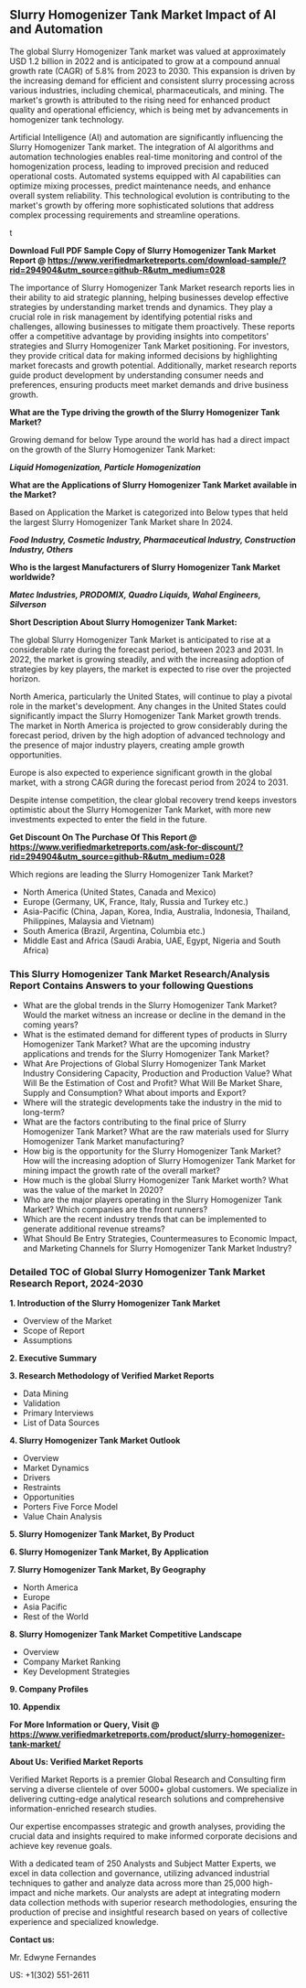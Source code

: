 <h2>Slurry Homogenizer Tank Market Impact of AI and Automation</h2><p>The global Slurry Homogenizer Tank market was valued at approximately USD 1.2 billion in 2022 and is anticipated to grow at a compound annual growth rate (CAGR) of 5.8% from 2023 to 2030. This expansion is driven by the increasing demand for efficient and consistent slurry processing across various industries, including chemical, pharmaceuticals, and mining. The market's growth is attributed to the rising need for enhanced product quality and operational efficiency, which is being met by advancements in homogenizer tank technology.</p><p>Artificial Intelligence (AI) and automation are significantly influencing the Slurry Homogenizer Tank market. The integration of AI algorithms and automation technologies enables real-time monitoring and control of the homogenization process, leading to improved precision and reduced operational costs. Automated systems equipped with AI capabilities can optimize mixing processes, predict maintenance needs, and enhance overall system reliability. This technological evolution is contributing to the market's growth by offering more sophisticated solutions that address complex processing requirements and streamline operations.</p>t</p><p id="" class=""><strong>Download Full PDF Sample Copy of Slurry Homogenizer Tank Market Report @ <a href="https://www.verifiedmarketreports.com/download-sample/?rid=294904&utm_source=github-R&utm_medium=028" target="_blank">https://www.verifiedmarketreports.com/download-sample/?rid=294904&utm_source=github-R&utm_medium=028</a></strong></p><p>The importance of&nbsp;Slurry Homogenizer Tank Market research reports lies in their ability to aid strategic planning, helping businesses develop effective strategies by understanding market trends and dynamics. They play a crucial role in risk management by identifying potential risks and challenges, allowing businesses to mitigate them proactively. These reports offer a competitive advantage by providing insights into competitors' strategies and Slurry Homogenizer Tank Market positioning. For investors, they provide critical data for making informed decisions by highlighting market forecasts and growth potential. Additionally, market research reports guide product development by understanding consumer needs and preferences, ensuring products meet market demands and drive business growth.</p><p><strong>What are the&nbsp;Type driving the growth of the Slurry Homogenizer Tank Market?</strong></p><p id="" class="">Growing demand for below Type around the world has had a direct impact on the growth of the Slurry Homogenizer Tank Market:</p><em><strong>Liquid Homogenization, Particle Homogenization</strong></em></p><strong>What are the&nbsp;Applications&nbsp;of Slurry Homogenizer Tank Market available in the Market?</strong></p><p id="" class="">Based on Application the Market is categorized into Below types that held the largest Slurry Homogenizer Tank Market share In 2024.</p><em><strong>Food Industry, Cosmetic Industry, Pharmaceutical Industry, Construction Industry, Others</strong></em></p><strong>Who is the largest Manufacturers of Slurry Homogenizer Tank Market worldwide?</strong></p><p><em><strong>Matec Industries, PRODOMIX, Quadro Liquids, Wahal Engineers, Silverson</strong></em></p><p id="" class=""><strong>Short Description About Slurry Homogenizer Tank Market:</strong></p><p>The global Slurry Homogenizer Tank Market is anticipated to rise at a considerable rate during the forecast period, between 2023 and 2031. In 2022, the market is growing steadily, and with the increasing adoption of strategies by key players, the market is expected to rise over the projected horizon.</p><p>North America, particularly the United States, will continue to play a pivotal role in the market's development. Any changes in the United States could significantly impact the Slurry Homogenizer Tank Market growth trends. The market in North America is projected to grow considerably during the forecast period, driven by the high adoption of advanced technology and the presence of major industry players, creating ample growth opportunities.</p><p>Europe is also expected to experience significant growth in the global market, with a strong CAGR during the forecast period from 2024 to 2031.</p><p>Despite intense competition, the clear global recovery trend keeps investors optimistic about the Slurry Homogenizer Tank Market, with more new investments expected to enter the field in the future.</p><p id="" class=""><strong>Get Discount On The Purchase Of This Report @ <a href="https://www.verifiedmarketreports.com/ask-for-discount/?rid=294904&utm_source=github-R&utm_medium=028" target="_blank">https://www.verifiedmarketreports.com/ask-for-discount/?rid=294904&utm_source=github-R&utm_medium=028</a></strong></p>Which regions are leading the Slurry Homogenizer Tank Market?</p><ul><li>North America (United States, Canada and Mexico)</li><li>Europe (Germany, UK, France, Italy, Russia and Turkey etc.)</li><li>Asia-Pacific (China, Japan, Korea, India, Australia, Indonesia, Thailand, Philippines, Malaysia and Vietnam)</li><li>South America (Brazil, Argentina, Columbia etc.)</li><li>Middle East and Africa (Saudi Arabia, UAE, Egypt, Nigeria and South Africa)</li></ul><h3 id="" class="">This Slurry Homogenizer Tank Market Research/Analysis Report Contains Answers to your following Questions</h3><ul><li>What are the global trends in the Slurry Homogenizer Tank Market? Would the market witness an increase or decline in the demand in the coming years?</li><li>What is the estimated demand for different types of products in Slurry Homogenizer Tank Market? What are the upcoming industry applications and trends for the Slurry Homogenizer Tank Market?</li><li>What Are Projections of Global Slurry Homogenizer Tank Market Industry Considering Capacity, Production and Production Value? What Will Be the Estimation of Cost and Profit? What Will Be Market Share, Supply and Consumption? What about imports and Export?</li><li>Where will the strategic developments take the industry in the mid to long-term?</li><li>What are the factors contributing to the final price of Slurry Homogenizer Tank Market? What are the raw materials used for Slurry Homogenizer Tank Market manufacturing?</li><li>How big is the opportunity for the Slurry Homogenizer Tank Market? How will the increasing adoption of Slurry Homogenizer Tank Market for mining impact the growth rate of the overall market?</li><li>How much is the global Slurry Homogenizer Tank Market worth? What was the value of the market In 2020?</li><li>Who are the major players operating in the Slurry Homogenizer Tank Market? Which companies are the front runners?</li><li>Which are the recent industry trends that can be implemented to generate additional revenue streams?</li><li>What Should Be Entry Strategies, Countermeasures to Economic Impact, and Marketing Channels for Slurry Homogenizer Tank Market Industry?</li></ul><h3 id="" class="">Detailed TOC of Global Slurry Homogenizer Tank Market Research Report, 2024-2030</h3><p id="" class=""><strong>1. Introduction of the Slurry Homogenizer Tank Market</strong></p><ul><li>Overview of the Market</li><li>Scope of Report</li><li>Assumptions</li></ul><p id="" class=""><strong>2. Executive Summary</strong></p><p id="" class=""><strong>3. Research Methodology of Verified Market Reports</strong></p><ul><li>Data Mining</li><li>Validation</li><li>Primary Interviews</li><li>List of Data Sources</li></ul><p id="" class=""><strong>4. Slurry Homogenizer Tank Market Outlook</strong></p><ul><li>Overview</li><li>Market Dynamics</li><li>Drivers</li><li>Restraints</li><li>Opportunities</li><li>Porters Five Force Model</li><li>Value Chain Analysis</li></ul><p id="" class=""><strong>5. Slurry Homogenizer Tank Market, By Product</strong></p><p id="" class=""><strong>6. Slurry Homogenizer Tank Market, By Application</strong></p><p id="" class=""><strong>7. Slurry Homogenizer Tank Market, By Geography</strong></p><ul><li>North America</li><li>Europe</li><li>Asia Pacific</li><li>Rest of the World</li></ul><p id="" class=""><strong>8. Slurry Homogenizer Tank Market Competitive Landscape</strong></p><ul><li>Overview</li><li>Company Market Ranking</li><li>Key Development Strategies</li></ul><p id="" class=""><strong>9. Company Profiles</strong></p><p id="" class=""><strong>10. Appendix</strong></p><p id="" class=""><strong>For More Information or Query, Visit @ <a href="https://www.verifiedmarketreports.com/product/slurry-homogenizer-tank-market/" target="_blank">https://www.verifiedmarketreports.com/product/slurry-homogenizer-tank-market/</a></strong></p><p id="" class=""><strong>About Us: Verified Market Reports</strong></p><p id="" class="">Verified Market Reports is a premier Global Research and Consulting firm serving a diverse clientele of over 5000+ global customers. We specialize in delivering cutting-edge analytical research solutions and comprehensive information-enriched research studies.</p><p id="" class="">Our expertise encompasses strategic and growth analyses, providing the crucial data and insights required to make informed corporate decisions and achieve key revenue goals.</p><p id="" class="">With a dedicated team of 250 Analysts and Subject Matter Experts, we excel in data collection and governance, utilizing advanced industrial techniques to gather and analyze data across more than 25,000 high-impact and niche markets. Our analysts are adept at integrating modern data collection methods with superior research methodologies, ensuring the production of precise and insightful research based on years of collective experience and specialized knowledge.</p><p id="" class=""><strong>Contact us:</strong></p><p id="" class="">Mr. Edwyne Fernandes</p><p id="" class="">US: +1(302) 551-2611</p>